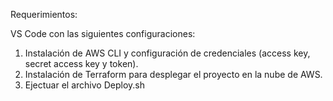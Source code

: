 Requerimientos:

VS Code con las siguientes configuraciones:
1. Instalación de AWS CLI y configuración de credenciales (access key, secret access key y token).
2. Instalación de Terraform para desplegar el proyecto en la nube de AWS.
3. Ejectuar el archivo Deploy.sh